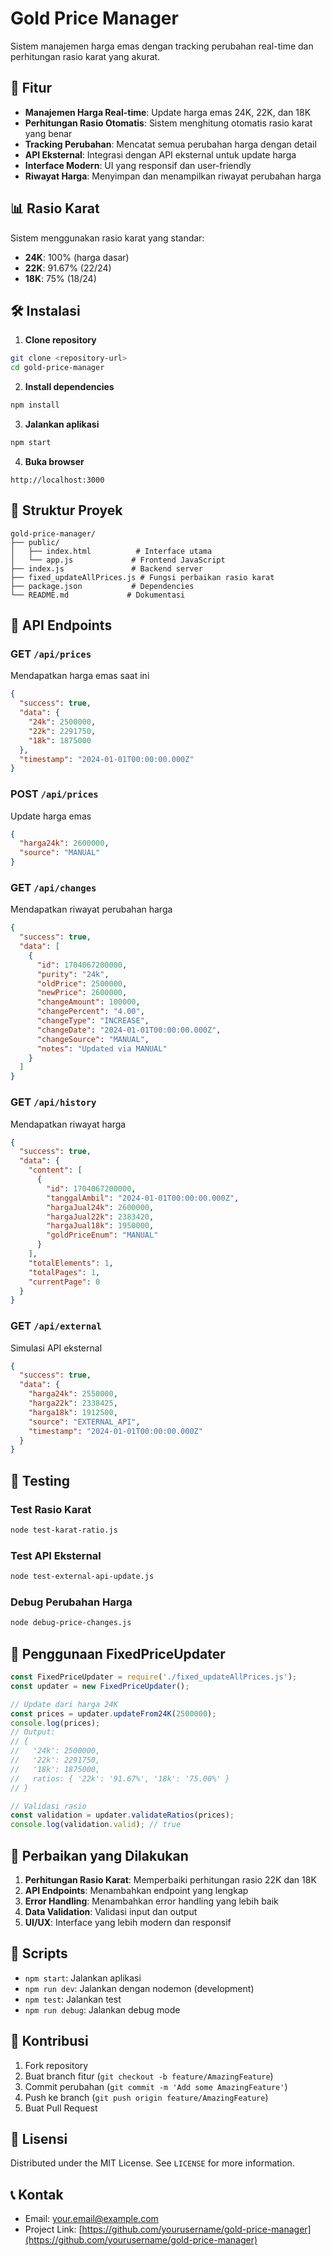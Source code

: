 # Gold Price Manager

Sistem manajemen harga emas dengan tracking perubahan real-time dan perhitungan rasio karat yang akurat.

## 🚀 Fitur

- **Manajemen Harga Real-time**: Update harga emas 24K, 22K, dan 18K
- **Perhitungan Rasio Otomatis**: Sistem menghitung otomatis rasio karat yang benar
- **Tracking Perubahan**: Mencatat semua perubahan harga dengan detail
- **API Eksternal**: Integrasi dengan API eksternal untuk update harga
- **Interface Modern**: UI yang responsif dan user-friendly
- **Riwayat Harga**: Menyimpan dan menampilkan riwayat perubahan harga

## 📊 Rasio Karat

Sistem menggunakan rasio karat yang standar:
- **24K**: 100% (harga dasar)
- **22K**: 91.67% (22/24)
- **18K**: 75% (18/24)

## 🛠️ Instalasi

1. **Clone repository**
```bash
git clone <repository-url>
cd gold-price-manager
```

2. **Install dependencies**
```bash
npm install
```

3. **Jalankan aplikasi**
```bash
npm start
```

4. **Buka browser**
```
http://localhost:3000
```

## 📁 Struktur Proyek

```
gold-price-manager/
├── public/
│   ├── index.html          # Interface utama
│   └── app.js             # Frontend JavaScript
├── index.js               # Backend server
├── fixed_updateAllPrices.js # Fungsi perbaikan rasio karat
├── package.json           # Dependencies
└── README.md             # Dokumentasi
```

## 🔧 API Endpoints

### GET `/api/prices`
Mendapatkan harga emas saat ini
```json
{
  "success": true,
  "data": {
    "24k": 2500000,
    "22k": 2291750,
    "18k": 1875000
  },
  "timestamp": "2024-01-01T00:00:00.000Z"
}
```

### POST `/api/prices`
Update harga emas
```json
{
  "harga24k": 2600000,
  "source": "MANUAL"
}
```

### GET `/api/changes`
Mendapatkan riwayat perubahan harga
```json
{
  "success": true,
  "data": [
    {
      "id": 1704067200000,
      "purity": "24k",
      "oldPrice": 2500000,
      "newPrice": 2600000,
      "changeAmount": 100000,
      "changePercent": "4.00",
      "changeType": "INCREASE",
      "changeDate": "2024-01-01T00:00:00.000Z",
      "changeSource": "MANUAL",
      "notes": "Updated via MANUAL"
    }
  ]
}
```

### GET `/api/history`
Mendapatkan riwayat harga
```json
{
  "success": true,
  "data": {
    "content": [
      {
        "id": 1704067200000,
        "tanggalAmbil": "2024-01-01T00:00:00.000Z",
        "hargaJual24k": 2600000,
        "hargaJual22k": 2383420,
        "hargaJual18k": 1950000,
        "goldPriceEnum": "MANUAL"
      }
    ],
    "totalElements": 1,
    "totalPages": 1,
    "currentPage": 0
  }
}
```

### GET `/api/external`
Simulasi API eksternal
```json
{
  "success": true,
  "data": {
    "harga24k": 2550000,
    "harga22k": 2338425,
    "harga18k": 1912500,
    "source": "EXTERNAL_API",
    "timestamp": "2024-01-01T00:00:00.000Z"
  }
}
```

## 🧪 Testing

### Test Rasio Karat
```bash
node test-karat-ratio.js
```

### Test API Eksternal
```bash
node test-external-api-update.js
```

### Debug Perubahan Harga
```bash
node debug-price-changes.js
```

## 🔧 Penggunaan FixedPriceUpdater

```javascript
const FixedPriceUpdater = require('./fixed_updateAllPrices.js');
const updater = new FixedPriceUpdater();

// Update dari harga 24K
const prices = updater.updateFrom24K(2500000);
console.log(prices);
// Output:
// {
//   '24k': 2500000,
//   '22k': 2291750,
//   '18k': 1875000,
//   ratios: { '22k': '91.67%', '18k': '75.00%' }
// }

// Validasi rasio
const validation = updater.validateRatios(prices);
console.log(validation.valid); // true
```

## 🐛 Perbaikan yang Dilakukan

1. **Perhitungan Rasio Karat**: Memperbaiki perhitungan rasio 22K dan 18K
2. **API Endpoints**: Menambahkan endpoint yang lengkap
3. **Error Handling**: Menambahkan error handling yang lebih baik
4. **Data Validation**: Validasi input dan output
5. **UI/UX**: Interface yang lebih modern dan responsif

## 📝 Scripts

- `npm start`: Jalankan aplikasi
- `npm run dev`: Jalankan dengan nodemon (development)
- `npm test`: Jalankan test
- `npm run debug`: Jalankan debug mode

## 🤝 Kontribusi

1. Fork repository
2. Buat branch fitur (`git checkout -b feature/AmazingFeature`)
3. Commit perubahan (`git commit -m 'Add some AmazingFeature'`)
4. Push ke branch (`git push origin feature/AmazingFeature`)
5. Buat Pull Request

## 📄 Lisensi

Distributed under the MIT License. See `LICENSE` for more information.

## 📞 Kontak

- Email: your.email@example.com
- Project Link: [https://github.com/yourusername/gold-price-manager](https://github.com/yourusername/gold-price-manager)